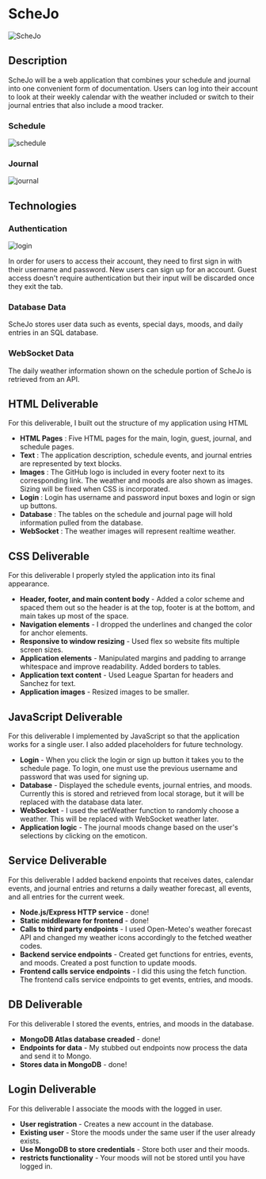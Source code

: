 # ScheJo
![ScheJo](https://github.com/at864/startup/assets/72633688/b9d36f20-5634-44d9-9314-d03be1060276)

## Description
ScheJo will be a web application that combines your schedule and journal into one convenient form of documentation. Users can log into their account to look at their weekly calendar with the weather included or switch to their journal entries that also include a mood tracker.

### Schedule
![schedule](https://github.com/at864/startup/assets/72633688/b3685b74-812a-46e9-b56f-e2c83d95e6c1)

### Journal
![journal](https://github.com/at864/startup/assets/72633688/aee2c3e2-4a6b-415c-8c52-93dc37ea89b9)

## Technologies
### Authentication
![login](https://github.com/at864/startup/assets/72633688/3a6ae337-6e6c-43f4-a710-9ae2848f185a)

In order for users to access their account, they need to first sign in with their username and password. New users can sign up for an account. Guest access doesn't require authentication but their input will be discarded once they exit the tab.
### Database Data
ScheJo stores user data such as events, special days, moods, and daily entries in an SQL database.
### WebSocket Data
The daily weather information shown on the schedule portion of ScheJo is retrieved from an API.


## HTML Deliverable
For this deliverable, I built out the structure of my application using HTML
* **HTML Pages** : Five HTML pages for the main, login, guest, journal, and schedule pages.
* **Text** : The application description, schedule events, and journal entries are represented by text blocks.
* **Images** : The GitHub logo is included in every footer next to its corresponding link. The weather and moods are also shown as images. Sizing will be fixed when CSS is incorporated.
* **Login** : Login has username and password input boxes and login or sign up buttons.
* **Database** : The tables on the schedule and journal page will hold information pulled from the database.
* **WebSocket** : The weather images will represent realtime weather.


## CSS Deliverable
For this deliverable I properly styled the application into its final appearance.
* **Header, footer, and main content body** - Added a color scheme and spaced them out so the header is at the top, footer is at the bottom, and main takes up most of the space.
* **Navigation elements** - I dropped the underlines and changed the color for anchor elements.
* **Responsive to window resizing** - Used flex so website fits multiple screen sizes.
* **Application elements** - Manipulated margins and padding to arrange whitespace and improve readability. Added borders to tables.
* **Application text content** - Used League Spartan for headers and Sanchez for text.
* **Application images** - Resized images to be smaller.


## JavaScript Deliverable
For this deliverable I implemented by JavaScript so that the application works for a single user. I also added placeholders for future technology.
* **Login** - When you click the login or sign up button it takes you to the schedule page. To login, one must use the previous username and password that was used for signing up.
* **Database** - Displayed the schedule events, journal entries, and moods. Currently this is stored and retrieved from local storage, but it will be replaced with the database data later.
* **WebSocket** - I used the setWeather function to randomly choose a weather. This will be replaced with WebSocket weather later.
* **Application logic** - The journal moods change based on the user's selections by clicking on the emoticon.


## Service Deliverable
For this deliverable I added backend enpoints that receives dates, calendar events, and journal entries and returns a daily weather forecast, all events, and all entries for the current week.
* **Node.js/Express HTTP service** - done!
* **Static middleware for frontend** - done!
* **Calls to third party endpoints** - I used Open-Meteo's weather forecast API and changed my weather icons accordingly to the fetched weather codes.
* **Backend service endpoints** - Created get functions for entries, events, and moods. Created a post function to update moods.
* **Frontend calls service endpoints** - I did this using the fetch function. The frontend calls service endpoints to get events, entries, and moods.


## DB Deliverable
For this deliverable I stored the events, entries, and moods in the database.
* **MongoDB Atlas database creaded** - done!
* **Endpoints for data** - My stubbed out endpoints now process the data and send it to Mongo.
* **Stores data in MongoDB** - done!


## Login Deliverable
For this deliverable I associate the moods with the logged in user.
* **User registration** - Creates a new account in the database.
* **Existing user** - Store the moods under the same user if the user already exists.
* **Use MongoDB to store credentials** - Store both user and their moods.
* **restricts functionality** - Your moods will not be stored until you have logged in.